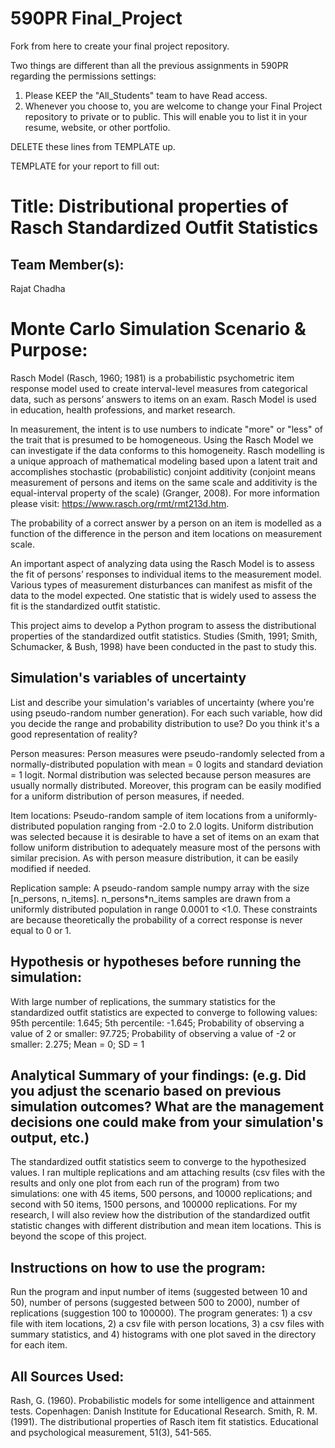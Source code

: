 # 590PR Final_Project
Fork from here to create your final project repository.

Two things are different than all the previous assignments in 590PR regarding the permissions settings:

1. Please KEEP the "All_Students" team to have Read access.  
2. Whenever you choose to, you are welcome to change your Final Project repository to private or to public.  This will enable you to list it in your resume, website, or other portfolio.

DELETE these lines from TEMPLATE up.

TEMPLATE for your report to fill out:

# Title: Distributional properties of Rasch Standardized Outfit Statistics

## Team Member(s):
Rajat Chadha

# Monte Carlo Simulation Scenario & Purpose:
Rasch Model (Rasch, 1960; 1981) is a probabilistic psychometric item response model used to create interval-level measures from categorical data, such as persons’ answers to items on an exam. Rasch Model is used in education, health professions, and market research.

In measurement, the intent is to use numbers to indicate "more" or "less" of the trait that is presumed to be homogeneous. Using the Rasch Model we can investigate if the data conforms to this homogeneity. Rasch modelling is a unique approach of mathematical modeling based upon a latent trait and accomplishes stochastic (probabilistic) conjoint additivity (conjoint means measurement of persons and items on the same scale and additivity is the equal-interval property of the scale) (Granger, 2008). For more information please visit: https://www.rasch.org/rmt/rmt213d.htm.

The probability of a correct answer by a person on an item is modelled as a function of the difference in the person and item locations on measurement scale.

An important aspect of analyzing data using the Rasch Model is to assess the fit of persons’ responses to individual items to the measurement model. Various types of measurement disturbances can manifest as misfit of the data to the model expected. One statistic that is widely used to assess the fit is the standardized outfit statistic.

This project aims to develop a Python program to assess the distributional properties of the standardized outfit statistics. Studies (Smith, 1991; Smith, Schumacker, & Bush, 1998) have been conducted in the past to study this. 

## Simulation's variables of uncertainty
List and describe your simulation's variables of uncertainty (where you're using pseudo-random number generation). For each such variable, how did you decide the range and probability distribution to use?  Do you think it's a good representation of reality?

Person measures: Person measures were pseudo-randomly selected from a normally-distributed population with mean = 0 logits
and standard deviation = 1 logit. Normal distribution was selected because person measures are usually normally distributed. Moreover, this program can be easily modified for a uniform distribution of person measures, if needed.

Item locations: Pseudo-random sample of item locations from a uniformly-distributed population ranging from -2.0 to 2.0 logits. Uniform distribution was selected because it is desirable to have a set of items on an exam that follow uniform distribution to adequately measure most of the persons with similar precision. As with person measure distribution, it can be easily modified if needed.

Replication sample: A pseudo-random sample numpy array with the size [n_persons, n_items].
n_persons*n_items samples are drawn from a uniformly distributed population in range 0.0001 to <1.0.
These constraints are because theoretically the probability of a correct response is never equal to 0 or 1. 

## Hypothesis or hypotheses before running the simulation:
With large number of replications, the summary statistics for the standardized outfit statistics are expected to converge to following values: 
95th percentile: 1.645;
5th percentile: -1.645;
Probability of observing a value of 2 or smaller: 97.725;
Probability of observing a value of -2 or smaller: 2.275;
Mean = 0;
SD = 1

## Analytical Summary of your findings: (e.g. Did you adjust the scenario based on previous simulation outcomes?  What are the management decisions one could make from your simulation's output, etc.)
The standardized outfit statistics seem to converge to the hypothesized values. I ran multiple replications and am attaching results (csv files with the results and only one plot from each run of the program) from two simulations: one with 45 items, 500 persons, and 10000 replications; and second with 50 items, 1500 persons, and 100000 replications. For my research, I will also review how the distribution of the standardized outfit statistic changes with different distribution and mean item locations. This is beyond the scope of this  project. 

## Instructions on how to use the program:
Run the program and input number of items (suggested between 10 and 50), number of persons (suggested between 500 to 2000), number of replications (suggestion 100 to 100000). The program generates: 1) a csv file with item locations, 2) a csv file with person locations, 3) a csv files with summary statistics, and 4) histograms with one plot saved in the directory for each item.

## All Sources Used:
Rash, G. (1960). Probabilistic models for some intelligence and attainment tests. Copenhagen: Danish Institute for Educational Research.
Smith, R. M. (1991). The distributional properties of Rasch item fit statistics. Educational and psychological measurement, 51(3), 541-565.
